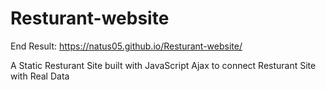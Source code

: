 # Resturant-website
End Result: https://natus05.github.io/Resturant-website/

A Static Resturant Site built with JavaScript Ajax to connect Resturant Site with Real Data

